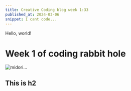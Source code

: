 ```yaml
---
title: Creative Coding blog week 1:33
published_at: 2024-03-06
snippet: I cant code...
---
```


Hello, world!

# **Week 1 of coding rabbit hole** 
![midori...](/240306_week1/mi.png)

## This is h2
